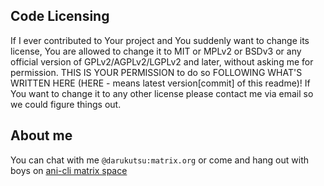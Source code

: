 ## Code Licensing
If I ever contributed to Your project and You suddenly want to change its license, You are allowed to change it to MIT or MPLv2 or BSDv3 or any official version of GPLv2/AGPLv2/LGPLv2 and later, without asking me for permission. THIS IS YOUR PERMISSION to do so FOLLOWING WHAT'S WRITTEN HERE (HERE - means latest version[commit] of this readme)! If You want to change it to any other license please contact me via email so we could figure things out.

## About me
You can chat with me `@darukutsu:matrix.org` or come and hang out with boys on [ani-cli matrix space](https://github.com/pystardust/ani-cli/blob/master/matrix.md)
